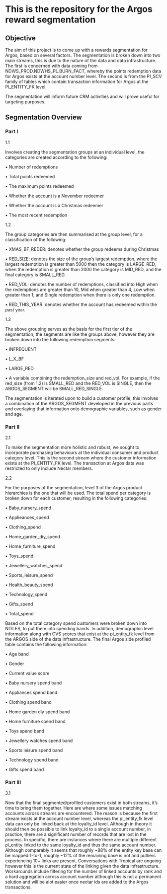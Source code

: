 # This is the repository for the Argos reward segmentation

## Objective

The aim of this project is to come up with a rewards segmentation for Argos, based on several factors. The segmentation is broken down into two main streams, 
this is due to the nature of the data and data infrastructure. The first is concerned with data coming from NDWS_PROD.NDWHS_PL.BURN_FACT, whereby the points 
redemption data for Argos exists at the account number level. The second is from the PI_SCV family of tables which contain transaction information for Argos 
at the PI_ENTITY_FK level. 

The segmentation will inform future CRM activities and will prove useful for targeting purposes. 

## Segmentation Overview

### Part I

1.1

Involves creating the segmentation groups at an individual level, the categories are created according to the following:

•	Number of redemptions

•	Total points redeemed

•	The maximum points redeemed 

•	Whether the account is a November redeemer

•	Whether the account is a Christmas redeemer

•	The most recent redemption

1.2

The group categories are then summarised at the group level, for a classification of the following:

•	XMAS_BF_REDER: denotes whether the group redeems during Christmas

•	RED_SIZE: denotes the size of the group’s largest redemption, where the largest redemption is greater than 5000 then the category is LARGE_RED, when the redemption is greater than 2000 the category is MID_RED, and the final category is SMALL_RED.

•	RED_VOL: denotes the number of redemptions, classified into High when the redemptions are greater than 10, Mid when greater than 4, Low when greater than 1, and Single redemption when there is only one redemption. 

•	RED_THIS_YEAR: denotes whether the account has redeemed within the past year.


1.3 

The above grouping serves as the basis for the first tier of the segmentation, the segments are like the groups above, however they are broken down into the following redemption segments:

•	INFREQUENT

•	L_X_BF

•	LARGE_RED

•	A variable combining the redemption_size and red_vol. For example, if the red_size (from 1.2) is SMALL_RED and the RED_VOL is SINGLE, then the ARGOS_SEGMENT will be SMALL_RED_SINGLE. 

The segmentation is iterated upon to build a customer profile, this involves a combination of the ARGOS_SEGMENT developed in the previous parts and overlaying that information onto demographic variables, such as gender and age. 


### Part II

2.1 

To make the segmentation more holistic and robust, we sought to incorporate purchasing behaviours at the individual consumer and product category level. This is the second stream where the customer information exists at the PI_ENTITY_FK level. 
The transaction at Argos data was restricted to only include Nectar members. 

2.2 

For the purposes of the segmentation, level 3 of the Argos product hierarchies is the one that will be used. The total spend per category is broken down for each customer, resulting in the following categories:

•	Baby_nursery_spend

•	Applieances_spend

•	Clothing_spend

•	Home_garden_diy_spend

•	Home_furniture_spend

•	Toys_spend

•	Jewellery_watches_spend

•	Sports_leisure_spend

•	Health_beauty_spend

•	Technology_spend

•	Gifts_spend

•	Total_spend

Based on the total category spend customers were broken down into NTILES, to put them into spending bands. In addition, demographic level information along with CVS scores that exist at the pi_entity_fk level from the ARGOS side of the data infrastructure. The final Argos side profiled table contains the following information:

•	Age band

•	Gender

•	Current value score

•	Baby nursery spend band

•	Appliances spend band

•	Clothing spend band

•	Home garden diy spend band

•	Home furniture spend band

•	Toys spend band

•	Jewellery watches spend band

•	Sports leisure spend band

•	Technology spend band

•	Gifts spend band


### Part III

3.1 

Now that the final segmented/profiled customers exist in both streams, it’s time to bring them together. Here are where some issues matching accounts across streams are encountered. The reason is because the first stream exists at the account number level, 
whereas the pi_entity_fk level data can only be linked back at the loyalty_id level. Although in theory it should then be possible to link loyalty_id to a single account number, in practice, there are a significant number of records that are lost in the process. 
In specific, there are instances where there are multiple different pi_entity linked to the same loyalty_id and thus the same account number. Although
comparably it seems that roughly ~88% of the entity key base can be mapped 1-to-1, roughly ~12% of the remaining base is not and putliers experiencing 10+ links are present. Conversations with Tropical are ongoing however this is the current state of the linking given the data infrastructure. Workarounds
include filtering for the number of linked accounts by rank and a hard aggregation across account number although this is not a permanent solution and will be alot easier once nectar ids are added to the Argos transactions. 
